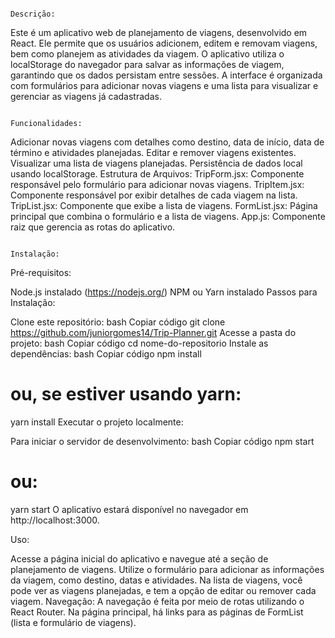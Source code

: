                                                                     Descrição:

Este é um aplicativo web de planejamento de viagens, desenvolvido em React. Ele permite que os usuários adicionem, editem e removam viagens, bem como planejem as atividades da viagem. O aplicativo utiliza o localStorage do navegador para salvar as informações de viagem, garantindo que os dados persistam entre sessões. A interface é organizada com formulários para adicionar novas viagens e uma lista para visualizar e gerenciar as viagens já cadastradas.

                                                                Funcionalidades:


Adicionar novas viagens com detalhes como destino, data de início, data de término e atividades planejadas.
Editar e remover viagens existentes.
Visualizar uma lista de viagens planejadas.
Persistência de dados local usando localStorage.
Estrutura de Arquivos:
TripForm.jsx: Componente responsável pelo formulário para adicionar novas viagens.
TripItem.jsx: Componente responsável por exibir detalhes de cada viagem na lista.
TripList.jsx: Componente que exibe a lista de viagens.
FormList.jsx: Página principal que combina o formulário e a lista de viagens.
App.js: Componente raiz que gerencia as rotas do aplicativo.


                                                                        Instalação:

Pré-requisitos:

Node.js instalado (https://nodejs.org/)
NPM ou Yarn instalado
Passos para Instalação:

Clone este repositório:
bash
Copiar código
git clone https://github.com/juniorgomes14/Trip-Planner.git
Acesse a pasta do projeto:
bash
Copiar código
cd nome-do-repositorio
Instale as dependências:
bash
Copiar código
npm install
# ou, se estiver usando yarn:
yarn install
Executar o projeto localmente:

Para iniciar o servidor de desenvolvimento:
bash
Copiar código
npm start
# ou:
yarn start
O aplicativo estará disponível no navegador em http://localhost:3000.



Uso:

Acesse a página inicial do aplicativo e navegue até a seção de planejamento de viagens.
Utilize o formulário para adicionar as informações da viagem, como destino, datas e atividades.
Na lista de viagens, você pode ver as viagens planejadas, e tem a opção de editar ou remover cada viagem.
Navegação:
A navegação é feita por meio de rotas utilizando o React Router. Na página principal, há links para as páginas de FormList (lista e formulário de viagens).